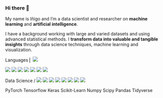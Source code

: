 ### Hi there 👋

My name is Iñigo and I’m a data scientist and researcher on **machine learning** and **artificial intelligence**.

I have a background working with large and varied datasets and using advanced statistical methods. 
I **transform data into valuable and tangible insights** through data science techniques, machine learning and visualization.
<br>

<p float="left">
<span>Languages &#x23A2;</span>
<img style="line-height: 0;" src="https://img.shields.io/badge/R-%23276DC3.svg?&style=flat-square&logo=r&logoColor=white"/>
  </p>
<img src="https://img.shields.io/badge/Python-%233776AB.svg?&style=flat-square&logo=python&logoColor=white"/>
<img src="https://img.shields.io/badge/Julia-%239558B2.svg?&style=flat-square&logo=Julia&logoColor=white"/>
<img src="https://img.shields.io/badge/C++-%2300599C.svg?&style=flat-square&logo=cplusplus&logoColor=white"/>
<img src="https://img.shields.io/badge/CUDA-%2376B900.svg?&style=flat-square&logo=nvidia&logoColor=white"/>
<img src="https://img.shields.io/badge/Matlab-%23ff800f.svg?&style=flat-square&logo=octave&logoColor=white"/>
<img src="https://img.shields.io/badge/Java-%23007396.svg?&style=flat-square&logo=java&logoColor=white"/>
<img src="https://img.shields.io/badge/SQL-%234169E1.svg?&style=flat-square&logo=postgresql&logoColor=white"/>



<p float="left">
<span>Data Science / </span>
<img src="https://img.shields.io/badge/PyTorch-%23EE4C2C.svg?&style=flat-square&logo=pytorch&logoColor=white"/>
<img src="https://img.shields.io/badge/Tensorflow-%23FF6F00.svg?&style=flat-square&logo=tensorflow&logoColor=white"/>
<img src="https://img.shields.io/badge/Keras-%23D00000.svg?&style=flat-square&logo=keras&logoColor=white"/>
<img src="https://img.shields.io/badge/ScikitLearn-%23F7931E.svg?&style=flat-square&logo=scikitlearn&logoColor=white"/>
<img src="https://img.shields.io/badge/Numpy-%23013243.svg?&style=flat-square&logo=numpy&logoColor=white"/>
<img src="https://img.shields.io/badge/Scipy-%238CAAE6.svg?&style=flat-square&logo=scipy&logoColor=white"/>
<img src="https://img.shields.io/badge/Pandas-%23150458.svg?&style=flat-square&logo=pandas&logoColor=white"/>
<img src="https://img.shields.io/badge/Tidyverse-%23276DC3.svg?&style=flat-square&logo=r&logoColor=white"/>
</p>

PyTorch
Tensorflow
Keras
Scikit-Learn
Numpy
Scipy
Pandas
Tidyverse 


<!--
**imartinezl/imartinezl** is a ✨ _special_ ✨ repository because its `README.md` (this file) appears on your GitHub profile.

Here are some ideas to get you started:

- 🔭 I’m currently working on ...
- 🌱 I’m currently learning ...
- 👯 I’m looking to collaborate on ...
- 🤔 I’m looking for help with ...
- 💬 Ask me about ...
- 📫 How to reach me: inigomlap@gmail.com
- 😄 Pronouns: he/him
- ⚡ Fun fact: ...
-->
